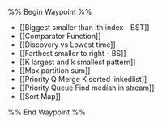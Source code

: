 %% Begin Waypoint %%
- [[Biggest smaller than ith index - BST]]
- [[Comparator Function]]
- [[Discovery vs Lowest time]]
- [[Farthest smaller to right - BS]]
- [[K largest and k smallest pattern]]
- [[Max partition sum]]
- [[Priority Q Merge K sorted linkedlist]]
- [[Priority Queue Find median in stream]]
- [[Sort Map]]

%% End Waypoint %%